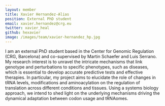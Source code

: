 ```yaml
---
layout: member
title: Xavier Hernandez-Alias
position: External PhD student
email: xavier.hernandez@crg.eu
twitter: xavier_heal
github: hexavier
image: /images/team/xavier-hernandez_hp.jpg
---
```


I am an external PhD student based in the Center for Genomic Regulation (CRG, Barcelona) and co-supervised by Martin Schaefer and Luis Serrano. My research interest is to unravel the intricate mechanisms that link genotype and perturbations to specific phenotypes, such as diseases, which is essential to develop accurate predictive tests and effective therapies. In particular, my project aims to elucidate the role of changes in tRNA levels, modifications and aminoacylation on the regulation of translation across different conditions and tissues. Using a systems biology approach, we intend to shed light on the underlying mechanisms driving the dynamical adaptation between codon usage and tRNAomes.
